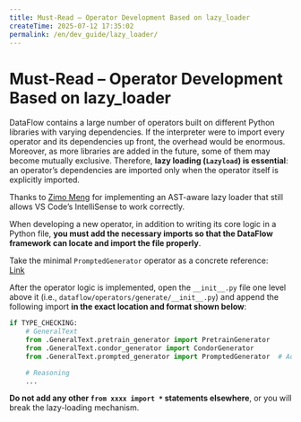 ```yaml
---
title: Must-Read – Operator Development Based on lazy_loader  
createTime: 2025-07-12 17:35:02  
permalink: /en/dev_guide/lazy_loader/  
---
```


# Must-Read – Operator Development Based on lazy_loader

DataFlow contains a large number of operators built on different Python libraries with varying dependencies. If the interpreter were to import every operator and its dependencies up front, the overhead would be enormous. Moreover, as more libraries are added in the future, some of them may become mutually exclusive. Therefore, **lazy loading (`Lazyload`) is essential**: an operator’s dependencies are imported only when the operator itself is explicitly imported.

Thanks to [Zimo Meng](https://github.com/MOLYHECI) for implementing an AST-aware lazy loader that still allows VS Code’s IntelliSense to work correctly.

When developing a new operator, in addition to writing its core logic in a Python file, **you must add the necessary imports so that the DataFlow framework can locate and import the file properly**.

Take the minimal `PromptedGenerator` operator as a concrete reference:  
[Link](https://github.com/OpenDCAI/DataFlow/blob/main/dataflow/operators/generate/GeneralText/prompted_generator.py)

After the operator logic is implemented, open the `__init__.py` file one level above it (i.e., `dataflow/operators/generate/__init__.py`) and append the following import **in the exact location and format shown below**:

```python
if TYPE_CHECKING:
    # GeneralText
    from .GeneralText.pretrain_generator import PretrainGenerator
    from .GeneralText.condor_generator import CondorGenerator
    from .GeneralText.prompted_generator import PromptedGenerator  # Add yours here

    # Reasoning
    ...
```

**Do not add any other `from xxxx import *` statements elsewhere**, or you will break the lazy-loading mechanism.